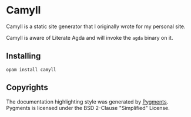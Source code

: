 # Camyll

Camyll is a static site generator that I originally wrote for my personal site.

Camyll is aware of Literate Agda and will invoke the `agda` binary on it.

## Installing

    opam install camyll

## Copyrights

The documentation highlighting style was generated by
[Pygments](https://pygments.org/). Pygments is licensed under the
BSD 2-Clause "Simplified" License.
